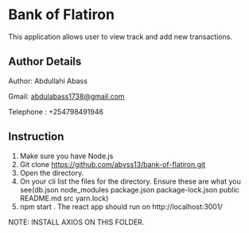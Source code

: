# Bank of Flatiron
This application allows user to view track and add new transactions.
## Author Details 
Author: Abdullahi Abass

Gmail: abdulabass1738@gmail.com

Telephone : +254798491946


## Instruction
1. Make sure you have Node.js
2. Git clone https://github.com/abvss13/bank-of-flatiron.git
3. Open the directory.
4. On your cli list the files for the directory. Ensure these are what you see(db.json  node_modules  package.json  package-lock.json  public  README.md  src  yarn.lock)
5. npm start . The react app should run on http://localhost:3001/

NOTE: INSTALL AXIOS ON THIS FOLDER.
